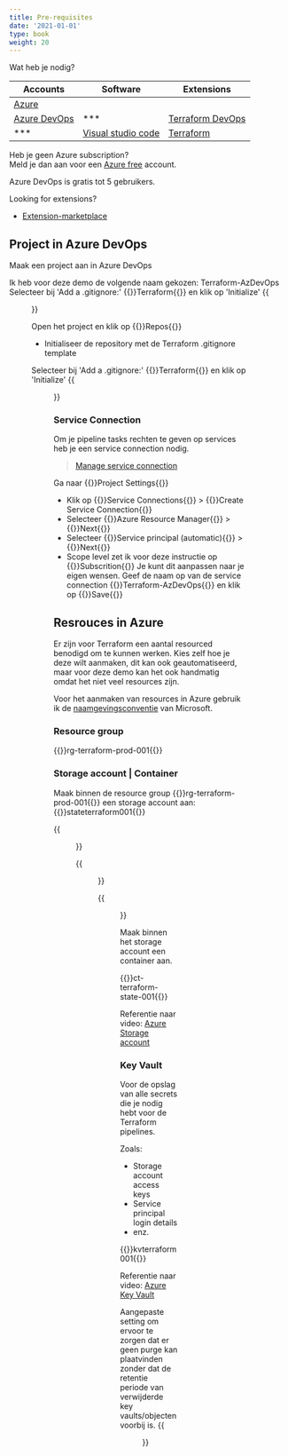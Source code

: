 ```yaml
---
title: Pre-requisites
date: '2021-01-01'
type: book
weight: 20
---
```


Wat heb je nodig?

| Accounts | Software | Extensions |
|--|--|--|
| [Azure](https://azure.microsoft.com/en-us/free/)  | |  |
| [Azure DevOps](https://dev.azure.com/) | *** | [Terraform DevOps](https://marketplace.visualstudio.com/items?itemName=ms-devlabs.custom-terraform-tasks&targetId=28cd216d-8f99-46ef-ab8f-0e0f0ff6f999) |
| *** | [Visual studio code](https://code.visualstudio.com/) | [Terraform](https://marketplace.visualstudio.com/items?itemName=HashiCorp.terraform) | 

Heb je geen Azure subscription? <br>Meld je dan aan voor een [Azure free](https://azure.microsoft.com/en-us/free/) account.

Azure DevOps is gratis tot 5 gebruikers.

Looking for extensions?
- [Extension-marketplace](https://code.visualstudio.com/docs/editor/extension-marketplace)

## Project in Azure DevOps
Maak een project aan in Azure DevOps

Ik heb voor deze demo de volgende naam gekozen: Terraform-AzDevOps
Selecteer bij 'Add a .gitignore:' {{<hl>}}Terraform{{</hl>}} en klik op 'Initialize'
{{<figure library="true" src="azure-terraform/azdevopsproject.png" title="Create project">}}

Open het project en klik op {{<hl>}}Repos{{</hl>}}

- Initialiseer de repository met de Terraform .gitignore template

Selecteer bij 'Add a .gitignore:' {{<hl>}}Terraform{{</hl>}} en klik op 'Initialize'
{{<figure library="true" src="azure-terraform/TFGitignoreEdit.jpg" title="Initialize main branch">}}

### Service Connection
Om je pipeline tasks rechten te geven op services heb je een service connection nodig.

>[Manage service connection](https://docs.microsoft.com/en-us/azure/devops/pipelines/library/service-endpoints?view=azure-devops&tabs=yaml)


Ga naar {{<hl>}}Project Settings{{</hl>}}
- Klik op {{<hl>}}Service Connections{{</hl>}} > {{<hl>}}Create Service Connection{{</hl>}}
- Selecteer {{<hl>}}Azure Resource Manager{{</hl>}} > {{<hl>}}Next{{</hl>}}
- Selecteer {{<hl>}}Service principal (automatic){{</hl>}} > {{<hl>}}Next{{</hl>}}
- Scope level zet ik voor deze instructie op {{<hl>}}Subscrition{{</hl>}} Je kunt dit aanpassen naar je eigen wensen. Geef de naam op van de service connection {{<hl>}}Terraform-AzDevOps{{</hl>}} en klik op {{<hl>}}Save{{</hl>}}

## Resrouces in Azure
Er zijn voor Terraform een aantal resourced benodigd om te kunnen werken. Kies zelf hoe je deze wilt aanmaken, dit kan ook geautomatiseerd, maar voor deze demo kan het ook handmatig omdat het niet veel resources zijn.

Voor het aanmaken van resources in Azure gebruik ik de [naamgevingsconventie](https://docs.microsoft.com/en-us/azure/cloud-adoption-framework/ready/azure-best-practices/resource-naming) van Microsoft. 

### Resource group
{{<hl>}}rg-terraform-prod-001{{</hl>}}

### Storage account | Container

Maak binnen de resource group {{<hl>}}rg-terraform-prod-001{{</hl>}} een storage account aan: {{<hl>}}stateterraform001{{</hl>}}

{{<figure library="true" src="azure-terraform/storageaccount.png" title="Instance details storage">}}

{{<figure library="true" src="azure-terraform/storageaccountadv.png" title="Advanced settings">}}

{{<figure library="true" src="azure-terraform/storageaccountdat.png" title="Data protection">}}


Maak binnen het storage account een container aan.

{{<hl>}}ct-terraform-state-001{{</hl>}}

Referentie naar video:
[Azure Storage account](https://youtu.be/AWXOYS-SBfY?t=1346)

### Key Vault
Voor de opslag van alle secrets die je nodig hebt voor de Terraform pipelines.

Zoals:
- Storage account access keys
- Service principal login details
- enz.

{{<hl>}}kvterraform001{{</hl>}}

Referentie naar video:
[Azure Key Vault](https://youtu.be/AWXOYS-SBfY?t=1451)

Aangepaste setting om ervoor te zorgen dat er geen purge kan plaatvinden zonder dat de retentie periode van verwijderde key vaults/objecten voorbij is.
{{<figure library="true" src="azure-terraform/kvpurge.png" title="Enable purge protection">}}